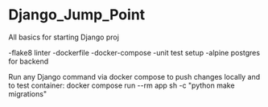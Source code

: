 # Django_Jump_Point
All basics for starting Django proj

-flake8 linter
-dockerfile
-docker-compose
-unit test setup
-alpine postgres for backend

Run any Django command via docker compose to push changes locally and to test container:
docker compose run --rm app sh -c "python make migrations"

